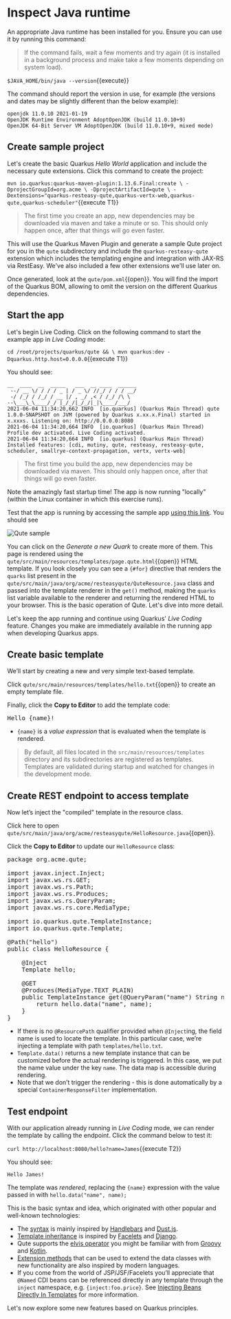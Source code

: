 # Inspect Java runtime

An appropriate Java runtime has been installed for you. Ensure you can use it by running this command:

> If the command fails, wait a few moments and try again (it is installed in a background process and make take a few moments depending on system load).

`$JAVA_HOME/bin/java --version`{{execute}}

The command should report the version in use, for example (the versions and dates may be slightly different than the below example):

```console
openjdk 11.0.10 2021-01-19
OpenJDK Runtime Environment AdoptOpenJDK (build 11.0.10+9)
OpenJDK 64-Bit Server VM AdoptOpenJDK (build 11.0.10+9, mixed mode)
```
## Create sample project

Let's create the basic Quarkus _Hello World_ application and include the necessary qute extensions. Click this command to create the project:

`mvn io.quarkus:quarkus-maven-plugin:1.13.6.Final:create \
    -DprojectGroupId=org.acme \
    -DprojectArtifactId=qute \
    -Dextensions="quarkus-resteasy-qute,quarkus-vertx-web,quarkus-qute,quarkus-scheduler"`{{execute T1}}

> The first time you create an app, new dependencies may be downloaded via maven and take a minute or so. This should only happen once, after that things will go even faster.

This will use the Quarkus Maven Plugin and generate a sample Qute project for you in the `qute` subdirectory and include the `quarkus-resteasy-qute` extension which includes the templating engine and integration with JAX-RS via RestEasy. We've also included a few other extensions we'll use later on.

Once generated, look at the `qute/pom.xml`{{open}}. You will find the import of the Quarkus BOM, allowing to omit the version on the different Quarkus dependencies.

## Start the app

Let's begin Live Coding. Click on the following command to start the example app in _Live Coding_ mode:

`cd /root/projects/quarkus/qute && \
  mvn quarkus:dev -Dquarkus.http.host=0.0.0.0`{{execute T1}}

You should see:

```console
__  ____  __  _____   ___  __ ____  ______
 --/ __ \/ / / / _ | / _ \/ //_/ / / / __/
 -/ /_/ / /_/ / __ |/ , _/ ,< / /_/ /\ \
--\___\_\____/_/ |_/_/|_/_/|_|\____/___/
2021-06-04 11:34:20,662 INFO  [io.quarkus] (Quarkus Main Thread) qute 1.0.0-SNAPSHOT on JVM (powered by Quarkus x.xx.x.Final) started in x.xxxs. Listening on: http://0.0.0.0:8080
2021-06-04 11:34:20,664 INFO  [io.quarkus] (Quarkus Main Thread) Profile dev activated. Live Coding activated.
2021-06-04 11:34:20,664 INFO  [io.quarkus] (Quarkus Main Thread) Installed features: [cdi, mutiny, qute, resteasy, resteasy-qute, scheduler, smallrye-context-propagation, vertx, vertx-web]
```

> The first time you build the app, new dependencies may be downloaded via maven. This should only happen once, after that things will go even faster.

Note the amazingly fast startup time! The app is now running "locally" (within the Linux container in which this exercise runs).

Test that the app is running by accessing the sample app [using this link](https://[[CLIENT_SUBDOMAIN]]-8080-[[KATACODA_HOST]].environments.katacoda.com/qute/quarks). You should see

![Qute sample](/openshift/assets/middleware/quarkus/qute-sample.png)

You can click on the _Generate a new Quark_ to create more of them. This page is rendered using the `qute/src/main/resources/templates/page.qute.html`{{open}} HTML template. If you look closely you can see a `{#for}` directive that renders the `quarks` list present in the `qute/src/main/java/org/acme/resteasyqute/QuteResource.java` class and passed into the template renderer in the `get()` method, making the `quarks` list variable available to the renderer and returning the rendered HTML to your browser. This is the basic operation of Qute. Let's dive into more detail.

Let's keep the app running and continue using Quarkus' _Live Coding_ feature. Changes you make are immediately available in the running app when developing Quarkus apps.

## Create basic template

We’ll start by creating a new and very simple text-based template.

Click `qute/src/main/resources/templates/hello.txt`{{open}} to create an empty template file.

Finally, click the **Copy to Editor** to add the template code:

<pre class="file" data-filename="./qute/src/main/resources/templates/hello.txt" data-target="replace">
Hello {name}!
</pre>

* `{name}` is a _value expression_ that is evaluated when the template is rendered.

> By default, all files located in the `src/main/resources/templates` directory and its
> subdirectories are registered as templates. Templates are validated during startup
> and watched for changes in the development mode.

## Create REST endpoint to access template

Now let’s inject the "compiled" template in the resource class.

Click here to open `qute/src/main/java/org/acme/resteasyqute/HelloResource.java`{{open}}.

Click the **Copy to Editor** to update our `HelloResource` class:

<pre class="file" data-filename="./qute/src/main/java/org/acme/resteasyqute/HelloResource.java" data-target="replace">
package org.acme.qute;

import javax.inject.Inject;
import javax.ws.rs.GET;
import javax.ws.rs.Path;
import javax.ws.rs.Produces;
import javax.ws.rs.QueryParam;
import javax.ws.rs.core.MediaType;

import io.quarkus.qute.TemplateInstance;
import io.quarkus.qute.Template;

@Path("hello")
public class HelloResource {

    @Inject
    Template hello;

    @GET
    @Produces(MediaType.TEXT_PLAIN)
    public TemplateInstance get(@QueryParam("name") String name) {
        return hello.data("name", name);
    }
}
</pre>

* If there is no `@ResourcePath` qualifier provided when `@Inject`ing, the field name is used to locate the template. In this particular case, we’re injecting a template with path `templates/hello.txt`.
* `Template.data()` returns a new template instance that can be customized before the actual rendering is triggered. In this case, we put the name value under the key `name`. The data map is accessible during rendering.
* Note that we don’t trigger the rendering - this is done automatically by a special `ContainerResponseFilter` implementation.

## Test endpoint

With our application already running in _Live Coding_ mode, we can render the template by calling the endpoint. Click the command below to test it:

`curl http://localhost:8080/hello?name=James`{{execute T2}}

You should see:

```
Hello James!
```
The template was _rendered_, replacing the `{name}` expression with the value passed in with `hello.data("name", name);`

This is the basic syntax and idea, which originated with other popular and well-known technologies:

* The [syntax](https://quarkus.io/guides/qute-reference#syntax-and-building-blocks) is mainly inspired by [Handlebars](https://handlebarsjs.com/) and [Dust.js](https://www.dustjs.com/).
* [Template inheritance](https://quarkus.io/guides/qute-reference#include_helper) is inspired by [Facelets](https://en.wikipedia.org/wiki/Facelets) and [Django](https://docs.djangoproject.com/en/3.0/ref/templates/language/).
* Qute supports the [elvis operator](https://en.wikipedia.org/wiki/Elvis_operator) you might be familiar with from [Groovy](https://groovy-lang.org/) and [Kotlin](https://kotlinlang.org/).
* [Extension methods](https://quarkus.io/guides/qute-reference#template_extension_methods) that can be used to extend the data classes with new functionality are also inspired by modern languages.
* If you come from the world of JSP/JSF/Facelets you’ll appreciate that `@Named` CDI beans can be referenced directly in any template through the `inject` namespace, e.g. `{inject:foo.price}`. See [Injecting Beans Directly In Templates](https://quarkus.io/guides/qute-reference#injecting-beans-directly-in-templates) for more information.

Let's now explore some new features based on Quarkus principles.